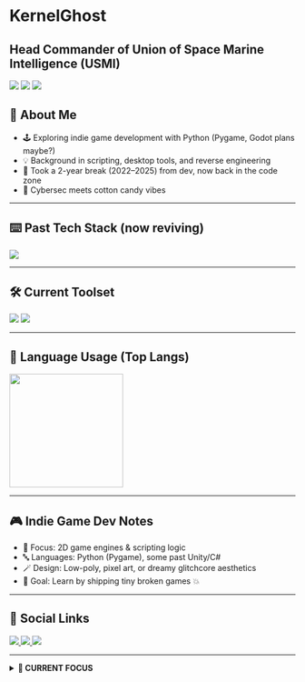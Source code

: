 # KernelGhost
## Head Commander of Union of Space Marine Intelligence (USMI)

<p align="left">
  <img src="https://img.shields.io/badge/🧠_Role-Operator-ffb7e0?style=flat-square" />
  <img src="https://img.shields.io/badge/🎓_Level-BattleReady-ffccf9?style=flat-square" />
  <img src="https://img.shields.io/badge/🔐_Focus-Engineering-bdb2ff?style=flat-square" />
</p>

## 🧁 About Me

- 🕹️ Exploring indie game development with Python (Pygame, Godot plans maybe?)
- 💡 Background in scripting, desktop tools, and reverse engineering
- 🧠 Took a 2-year break (2022–2025) from dev, now back in the code zone
- 🧃 Cybersec meets cotton candy vibes

---

## ⌨️ Past Tech Stack (now reviving)

<div align="left">
  <img src="https://skillicons.dev/icons?i=python,js,ts,cs,cpp,c" />
</div>

---

## 🛠️ Current Toolset

<div align="left">
  <img src="https://skillicons.dev/icons?i=git,github,vscode,clion,visualstudio,bash" />
  <img src="https://skillicons.dev/icons?i=linux,debian,arch,windows" />
</div>

---

## 🍡 Language Usage (Top Langs)

<div align="left">
  <img src="https://github-readme-stats.vercel.app/api/top-langs?username=larvenejafemcoder&hide_title=true&layout=compact&langs_count=6&theme=jolly&hide_border=true&card_width=450" height="200" />
</div>

---

## 🎮 Indie Game Dev Notes

- 🧸 Focus: 2D game engines & scripting logic
- 🔤 Languages: Python (Pygame), some past Unity/C#  
- 🪄 Design: Low-poly, pixel art, or dreamy glitchcore aesthetics  
- 🎯 Goal: Learn by shipping tiny broken games 💥

---

## 🌸 Social Links

<p>
  <a href="https://larvenejafemabout.netlify.app/">
    <img src="https://img.shields.io/badge/My_Site-larvene.dev-ffc6ff?style=flat-square&logo=firefox-browser" />
  </a>
  <a href="https://github.com/larvenejafemcoder">
    <img src="https://img.shields.io/badge/GitHub-larvenejafemcoder-cdb4db?style=flat-square&logo=github" />
  </a>
  <a href="https://patreon.com/LarveneJafem?utm_medium=unknown&utm_source=join_link&utm_campaign=creatorshare_creator&utm_content=copyLink">
    <img src="https://img.shields.io/badge/Patreon-Support%20Me-ffafcc?style=flat-square&logo=patreon" />
  </a>
</p>

---

<details>
<summary><strong>🫧 CURRENT FOCUS</strong></summary>

- 🧪 Hardened VMs for malware + netsec testing  
- 🎮 Learning Pygame & game loops  
- 💻 Revisiting past stacks with more discipline  
- 🔍 Trying reverse engineering + exploit dev  
- 🦊 Privacy-focused workflows  
</details>
